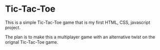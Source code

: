 # Tic-Tac-Toe

This is a simple Tic-Tac-Toe game that is my first HTML, CSS, javascript project.

The plan is to make this a multiplayer game with an alternative twist on the orignal Tic-Tac-Toe game.